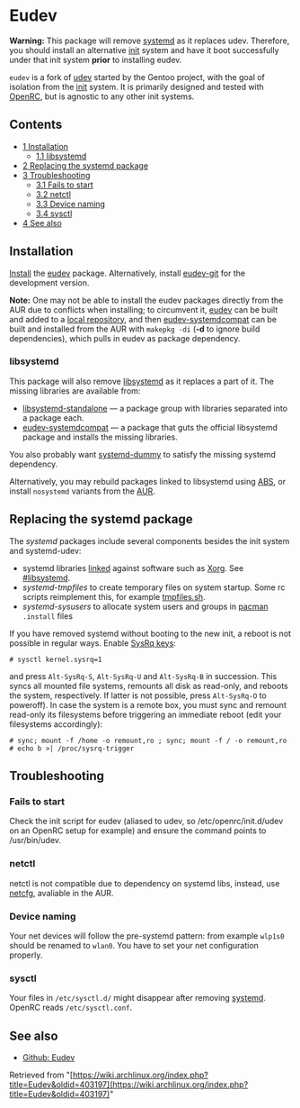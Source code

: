 # Eudev

**Warning:** This package will remove [systemd](/index.php/Systemd "Systemd") as it replaces udev. Therefore, you should install an alternative [init](/index.php/Init "Init") system and have it boot successfully under that init system **prior** to installing eudev.

`eudev` is a fork of [udev](/index.php/Udev "Udev") started by the Gentoo project, with the goal of isolation from the [init](/index.php/Init "Init") system. It is primarily designed and tested with [OpenRC](/index.php/OpenRC "OpenRC"), but is agnostic to any other init systems.

## Contents

*   [1 Installation](#Installation)
    *   [1.1 libsystemd](#libsystemd)
*   [2 Replacing the systemd package](#Replacing_the_systemd_package)
*   [3 Troubleshooting](#Troubleshooting)
    *   [3.1 Fails to start](#Fails_to_start)
    *   [3.2 netctl](#netctl)
    *   [3.3 Device naming](#Device_naming)
    *   [3.4 sysctl](#sysctl)
*   [4 See also](#See_also)

## Installation

[Install](/index.php/Install "Install") the [eudev](https://aur.archlinux.org/packages/eudev/) package. Alternatively, install [eudev-git](https://aur.archlinux.org/packages/eudev-git/) for the development version.

**Note:** One may not be able to install the eudev packages directly from the AUR due to conflicts when installing; to circumvent it, [eudev](https://aur.archlinux.org/packages/eudev/) can be built and added to a [local repository](/index.php/Local_repository "Local repository"), and then [eudev-systemdcompat](https://aur.archlinux.org/packages/eudev-systemdcompat/) can be built and installed from the AUR with `makepkg -di` (**-d** to ignore build dependencies), which pulls in eudev as package dependency.

### libsystemd

This package will also remove [libsystemd](https://www.archlinux.org/packages/?name=libsystemd) as it replaces a part of it. The missing libraries are available from:

*   [libsystemd-standalone](https://aur.archlinux.org/packages/libsystemd-standalone/) — a package group with libraries separated into a package each.
*   [eudev-systemdcompat](https://aur.archlinux.org/packages/eudev-systemdcompat/) — a package that guts the official libsystemd package and installs the missing libraries.

You also probably want [systemd-dummy](https://aur.archlinux.org/packages/systemd-dummy/) to satisfy the missing systemd dependency.

Alternatively, you may rebuild packages linked to libsystemd using [ABS](/index.php/ABS "ABS"), or install `nosystemd` variants from the [AUR](/index.php/AUR "AUR").

## Replacing the systemd package

The _systemd_ packages include several components besides the init system and systemd-udev:

*   systemd libraries [linked](https://en.wikipedia.org/wiki/Dynamic_linker "wikipedia:Dynamic linker") against software such as [Xorg](/index.php/Xorg "Xorg"). See [#libsystemd](#libsystemd).
*   _systemd-tmpfiles_ to create temporary files on system startup. Some rc scripts reimplement this, for example [tmpfiles.sh](https://github.com/OpenRC/openrc/blob/master/sh/tmpfiles.sh.in).
*   _systemd-sysusers_ to allocate system users and groups in [pacman](/index.php/Pacman "Pacman") `.install` files

If you have removed systemd without booting to the new init, a reboot is not possible in regular ways. Enable [SysRq keys](https://en.wikipedia.org/wiki/Magic_SysRq_key "wikipedia:Magic SysRq key"):

```
# sysctl kernel.sysrq=1

```

and press `Alt-SysRq-S`, `Alt-SysRq-U` and `Alt-SysRq-B` in succession. This syncs all mounted file systems, remounts all disk as read-only, and reboots the system, respectively. If latter is not possible, press `Alt-SysRq-O` to poweroff). In case the system is a remote box, you must sync and remount read-only its filesystems before triggering an immediate reboot (edit your filesystems accordingly):

```
# sync; mount -f /home -o remount,ro ; sync; mount -f / -o remount,ro
# echo b >| /proc/sysrq-trigger

```

## Troubleshooting

### Fails to start

Check the init script for eudev (aliased to udev, so /etc/openrc/init.d/udev on an OpenRC setup for example) and ensure the command points to /usr/bin/udev.

### netctl

netctl is not compatible due to dependency on systemd libs, instead, use [netcfg](https://aur.archlinux.org/packages/netcfg/), avaliable in the AUR.

### Device naming

Your net devices will follow the pre-systemd pattern: from example `wlp1s0` should be renamed to `wlan0`. You have to set your net configuration properly.

### sysctl

Your files in `/etc/sysctl.d/` might disappear after removing [systemd](https://www.archlinux.org/packages/?name=systemd). OpenRC reads `/etc/sysctl.conf`.

## See also

*   [Github: Eudev](https://github.com/gentoo/eudev)

Retrieved from "[https://wiki.archlinux.org/index.php?title=Eudev&oldid=403197](https://wiki.archlinux.org/index.php?title=Eudev&oldid=403197)"